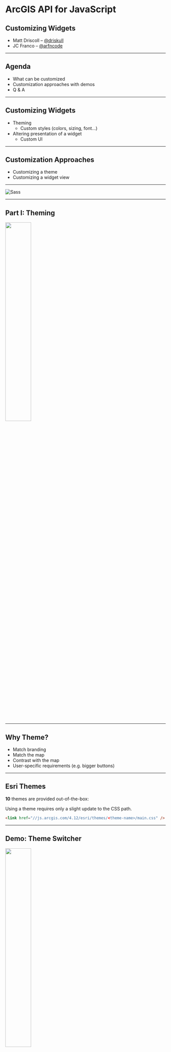 <!-- .slide: data-background="../node_modules/esri-reveal.js-templates/img/2019/uc/bg-1.png" data-background-size="cover" -->
<!-- Presenter: Franco -->

# ArcGIS API for JavaScript

## Customizing Widgets

- Matt Driscoll – [@driskull](https://twitter.com/driskull)
- JC Franco – [@arfncode](https://twitter.com/arfncode)

---

## Agenda

- What can be customized
- Customization approaches with demos
- Q & A

---

## Customizing Widgets

- Theming
  - Custom styles (colors, sizing, font...)
- Altering presentation of a widget
  - Custom UI

---

## Customization Approaches

- Customizing a theme
- Customizing a widget view

---

<!-- .slide: data-background="img/bricks/blocky.png" data-background-size="cover"  -->

<img alt="Sass" src="./img/bricks/continue.png" class="plain" />

---

<!-- .slide: data-background="../node_modules/esri-reveal.js-templates/img/2019/uc/bg-3.png" data-background-size="cover" -->

<!-- Presenter: Matt -->

## Part I: Theming

<img src="img/bricks/out-of-box-themes.png" width="40%" />

---

## Why Theme?

- Match branding
- Match the map
- Contrast with the map
- User-specific requirements (e.g. bigger buttons)

<!-- .element: class="fragment" data-fragment-index="1" -->

---

## Esri Themes

**10** themes are provided out-of-the-box:

Using a theme requires only a slight update to the CSS path.

```html
<link href="//js.arcgis.com/4.12/esri/themes/<theme-name>/main.css" />
```

---

<!-- .slide: data-background="../node_modules/esri-reveal.js-templates/img/2019/uc/bg-4.png" data-background-size="cover" -->

## Demo: Theme Switcher

<a href="../demos/out-of-the-box-themes/" target="_blank"><img src="img/bricks/out-of-box-theme-dark.png" width="40%" /></a>

<a href="../demos/out-of-the-box-themes/" target="_blank" class="external">Out-of-the-box themes</a>

---

## Customizing API styling

- API CSS is using [BEM](http://getbem.com/) methodology for class names.
  - `.my-widget__menu--open`
- You could override our CSS selectors & use higher specificity
  - Tedious and brittle
  - We have a better solution

---

## Theming Technology

---

We use

<a href="https://sass-lang.com/" target="_blank"><img alt="Sass" src="./img/sass-white.png" class="plain" /></a>

### to create our CSS.

<a href="https://nodejs.org/" target="_blank"><img src="img/nodejs-new-pantone-black.png" class="plain" height="80" style="margin-left:10px; margin-right: 10px;"/></a><!-- .element: class="fragment" data-fragment-index="1" -->
<a href="https://gruntjs.com/" target="_blank"><img src="img/grunt.svg" height="80" class="plain" style="margin-left:10px; margin-right: 10px;"/></a><!-- .element: class="fragment" data-fragment-index="1" -->

<small><a href="https://sass-lang.com/" target="_blank" class="external">sass-lang.com</a> | <a href="https://nodejs.org/" target="_blank" class="external">nodejs.org</a> | <a href="https://gruntjs.com/" target="_blank" class="external">gruntjs.com</a></small><!-- .element: class="fragment plain" data-fragment-index="1" -->

---

<img alt="Sass" src="./img/sass-white.png" class="plain" />

### is a powerful scripting language for compiling CSS.

- Modular
- DRY
- Makes theming easy

<!-- .element: class="fragment" data-fragment-index="1" -->

---

## Theming Steps

1. Get theme utility
1. Use the utility
1. Customize your theme
1. Host your CSS file

<!-- .element: class="fragment" data-fragment-index="1" -->

---

## Theming Setup

1. Clone the <a href="https://github.com/jcfranco/jsapi-styles" class="external" target="_blank">theme utility</a> `jsapi-styles.git`
1. Run `npm install`
1. Edit <span style="font-weight:bold;">`sass/my-theme/main.scss`</span>
1. See <span style="font-weight:bold;">`dist/my-theme/main.css`</span>

<!-- .element: class="fragment" data-fragment-index="1" -->

---

## Step 1

Clone the theme utility repo

<a href="https://github.com/jcfranco/jsapi-styles" target="_blank" class="external">github.com/jcfranco/jsapi-styles</a>

<!-- .element: class="fragment" data-fragment-index="1" -->

```bash
git clone https://github.com/jcfranco/jsapi-styles.git
```

<!-- .element: class="fragment" data-fragment-index="1" -->

---

## Step 2

`npm install`

- Installs the necessary bits
- Creates a sample theme directory
- Compiles the CSS from the SCSS
- Spins up a preview in your default browser

<!-- .element: class="fragment" data-fragment-index="1" -->

---

## Step 3

#### Edit your theme

`sass/my-theme/main.scss`

#### Optionally, edit your app <!-- .element: class="fragment" data-fragment-index="1" -->

`preview/index.html` <!-- .element: class="fragment" data-fragment-index="1" -->

---

## Step 4

Host your stylesheet and any relevant assets

Link your stylesheet in your app

<!-- .element: class="fragment" data-fragment-index="1" -->

```html
<!-- In your app: -->
<link href="path/to/your/theme/main.css" />
```

<!-- .element: class="fragment" data-fragment-index="1" -->

---

## Theming Goals

### Theme Smart

<!-- .element: class="fragment" data-fragment-index="1" -->

- Avoid adding additional CSS selectors
- Instead, use Sass to your advantage

<!-- .element: class="fragment" data-fragment-index="1" -->

---

## Theme Structure

Let's look at how the core theme is structured

- Color<span>: `color.scss`</span><!-- .element: class="fragment" data-fragment-index="1" -->
- Size<span>: `sizes.scss`</span><!-- .element: class="fragment" data-fragment-index="1" -->
- Type<span>: `type.scss`</span><!-- .element: class="fragment" data-fragment-index="1" -->

---

## Theme Structure

### Default

```scss
// Inside base/_color_.scss
$background-color: #fff !default;
```

Any value assignment overrides the `!default` value.

```scss
// Inside sass/my-theme/main.scss
$background-color: #e3000b;
```

But wait...there's more!<!-- .element: class="fragment" data-fragment-index="1" -->

---

## Theme Structure

Override the core color variables...

```scss
$font-color: #fff;
$interactive-font-color: #fff;
$background-color: #e3000b;
$button-color: #fff;
```

...then magic!<!-- .element: class="fragment" data-fragment-index="1" -->

<img src="img/bricks/magic.gif" width="300" /><!-- .element: class="fragment plain" data-fragment-index="1" -->

---

## Magic\*

Using `$button-color` we can set a default hover color.

```scss
$button-color--hover: darken($button-color, 10%) !default;
// ...etc
```

---

## Theming Documentation

- <a href="https://developers.arcgis.com/javascript/latest/guide/styling/index.html#sassy-widgets" target="_blank" class="external">API Styling Guide</a>
- <a href="https://github.com/jcfranco/jsapi-styles/blob/master/README.md" target="_blank" class="external">Style Utility Readme</a>

---

## Lets make a theme

Brand colors

<!-- .element: class="fragment" data-fragment-index="1" -->

<img src="img/bricks/brand-colors.png" width="30%" />

<!-- .element: class="fragment" data-fragment-index="1" -->

---

## Custom Theme

Blocky McBricks: Fine miniature plastic bricks

<img src="img/bricks/custom-theme.png" width="40%" />

---

<!-- .slide: data-background="../node_modules/esri-reveal.js-templates/img/2019/uc/bg-4.png" data-background-size="cover"  -->

## Demo: Custom Theme

- <a href="../../jsapi-styles/preview/" target="_blank" class="external">Preview Start</a>
- <a href="../demos/custom-theme/" target="_blank" class="external">Custom Theme App</a>
- <a href="../demos/custom-theme/STEPS.md" target="_blank" class="external">Demo Steps</a>

---

## Theming Recap

- Use Sass & the theme utility to your advantage
- Theme structure
  - Color
  - Size
  - Typography
- Use the core variables and override their values

---

<!-- .slide: data-background="../node_modules/esri-reveal.js-templates/img/2019/uc/bg-3.png" data-background-size="cover" -->

## Part II: Customizing widget views

---

## Widget = View + ViewModel

Presentation is separate from business logic <!-- .element: class="fragment" data-fragment-index="1" -->

- Reusable <!-- .element: class="fragment" data-fragment-index="1" -->
- UI replacement <!-- .element: class="fragment" data-fragment-index="1" -->
- Framework integration <!-- .element: class="fragment" data-fragment-index="1" -->

<!-- .element: class="fragment" data-fragment-index="1" -->

---

## Views

- Presentation of the Widget
- Uses ViewModel APIs to render the UI
- View-specific logic resides here
- Extends `esri/widgets/Widget`

<!-- .element: class="fragment" data-fragment-index="1" -->

---

## Widget (Base) Class

`esri/widgets/Widget`

- Provides lifecycle
- API consistency

<!-- .element: class="fragment" data-fragment-index="1" -->

---

## Widget Lifecycle

- `constructor()`
- `postInitialize()`
- `render()`
- `destroy()`

<!-- .element: class="fragment" data-fragment-index="1" -->

---

## `render()`

- Defines UI
- JSX
- Reacts to renderable properties (private or public)
- Virtual DOM

<!-- .element: class="fragment" data-fragment-index="1" -->

---

## Working with Views

API Exploration

- [Bookmarks Doc](https://developers.arcgis.com/javascript/latest/api-reference/esri-widgets-Bookmarks.html)
- [Bookmarks Sample](https://developers.arcgis.com/javascript/latest/sample-code/widgets-bookmarks/index.html)

---

## Customizing a widget view

Brickified™ Bookmarks widget

<img alt="Customizing view demo (before)" src="./img/bricks/demo-customizing-view-before.png" class="plain" height="500" />
&nbsp;&nbsp;&nbsp;&nbsp;&nbsp;&nbsp;&nbsp;&nbsp;&nbsp;
<img alt="Customizing view demo (after)" src="./img/bricks/demo-customizing-view-after.png" class="plain" height="500" />

---

<!-- .slide: data-background="../node_modules/esri-reveal.js-templates/img/2019/uc/bg-4.png" data-background-size="cover" -->

## Demo: Customizing a widget view

- [Demo Start](../demos/custom-widget-views/)
- [Demo Steps](https://github.com/jcfranco/uc-2019-customizing-widgets/tree/master/demos/custom-widget-views)

---

## Customizing a widget view recap

- Widget = View + ViewModel <!-- .element: class="fragment" data-fragment-index="1" -->
  - Reusable <!-- .element: class="fragment" data-fragment-index="1" -->
  - UI replacement <!-- .element: class="fragment" data-fragment-index="1" -->
  - Framework integration <!-- .element: class="fragment" data-fragment-index="1" -->
- Extended existing widget <!-- .element: class="fragment" data-fragment-index="3" -->
  - Lifecycle <!-- .element: class="fragment" data-fragment-index="3" -->
  - Custom rendering <!-- .element: class="fragment" data-fragment-index="3" -->

---

# Conclusion

- Themed by changing colors, sizing, etc.
- Altered presentation (custom UI)

---

## Recommended Sessions

- [ArcGIS API for JavaScript: The Road Ahead](https://userconference2019.schedule.esri.com/schedule/1105824428)
- [Building Web Apps with the ArcGIS API for JavaScript](https://userconference2019.schedule.esri.com/schedule/1991692024)

---

## Additional Resources

- [Implementing Accessor](https://developers.arcgis.com/javascript/latest/guide/implementing-accessor/index.html)
- [Setting up TypeScript](https://developers.arcgis.com/javascript/latest/guide/typescript-setup/index.html)
- [Widget Development](https://developers.arcgis.com/javascript/latest/guide/custom-widget/index.html)
- [JS API SDK](https://developers.arcgis.com/javascript/)

---

<!-- .slide: data-background="../node_modules/esri-reveal.js-templates/img/2019/uc/bg-5.png" data-background-size="cover" -->

---

## Questions?

##### For example

🤔 Where can I find the slides/source?

👉 [esriurl.com/customwidgetsuc2019](http://esriurl.com/customwidgetsuc2019) 👈

---

<!-- .slide: data-background="../node_modules/esri-reveal.js-templates/img/2019/uc/bg-4.png" data-background-size="cover" -->

## Thank You!

> Ideas for next User Conference related to web development 💡
>
> `jsapi_pm@esri.com`
